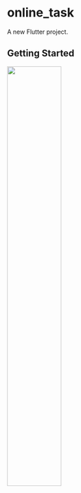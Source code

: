 # online_task

A new Flutter project.

## Getting Started

<img src="https://github.com/ibsatfatima/online_task_app/assets/91335628/7ab7f746-5556-4dda-9f3e-6b07ed33f25d" width="50%" height="50%">
